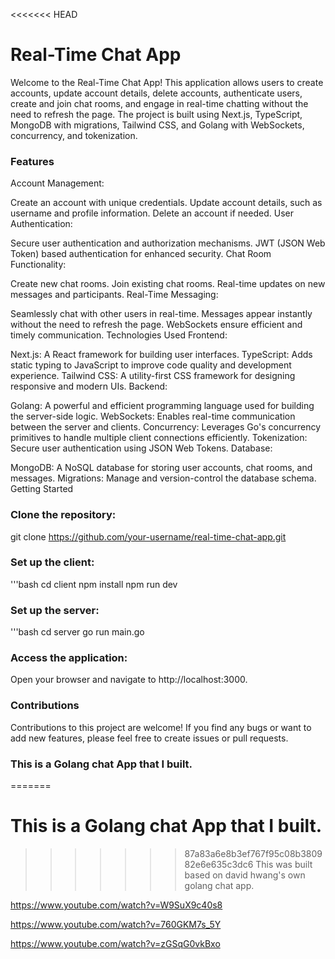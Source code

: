 <<<<<<< HEAD
# Real-Time Chat App

Welcome to the Real-Time Chat App! This application allows users to create accounts, update account details, delete accounts, authenticate users, create and join chat rooms, and engage in real-time chatting without the need to refresh the page. The project is built using Next.js, TypeScript, MongoDB with migrations, Tailwind CSS, and Golang with WebSockets, concurrency, and tokenization.

### Features
Account Management:

Create an account with unique credentials.
Update account details, such as username and profile information.
Delete an account if needed.
User Authentication:

Secure user authentication and authorization mechanisms.
JWT (JSON Web Token) based authentication for enhanced security.
Chat Room Functionality:

Create new chat rooms.
Join existing chat rooms.
Real-time updates on new messages and participants.
Real-Time Messaging:

Seamlessly chat with other users in real-time.
Messages appear instantly without the need to refresh the page.
WebSockets ensure efficient and timely communication.
Technologies Used
Frontend:

Next.js: A React framework for building user interfaces.
TypeScript: Adds static typing to JavaScript to improve code quality and development experience.
Tailwind CSS: A utility-first CSS framework for designing responsive and modern UIs.
Backend:

Golang: A powerful and efficient programming language used for building the server-side logic.
WebSockets: Enables real-time communication between the server and clients.
Concurrency: Leverages Go's concurrency primitives to handle multiple client connections efficiently.
Tokenization: Secure user authentication using JSON Web Tokens.
Database:

MongoDB: A NoSQL database for storing user accounts, chat rooms, and messages.
Migrations: Manage and version-control the database schema.
Getting Started

### Clone the repository:
git clone https://github.com/your-username/real-time-chat-app.git

### Set up the client:
'''bash
cd client
npm install
npm run dev

### Set up the server:
'''bash
cd server
go run main.go

### Access the application:
Open your browser and navigate to http://localhost:3000.

### Contributions
Contributions to this project are welcome! If you find any bugs or want to add new features, please feel free to create issues or pull requests.

### This is a Golang chat App that I built.
=======
# This is a Golang chat App that I built.
>>>>>>> 87a83a6e8b3ef767f95c08b380982e6e635c3dc6
This was built based on david hwang's own golang chat app.

https://www.youtube.com/watch?v=W9SuX9c40s8

https://www.youtube.com/watch?v=760GKM7s_5Y

https://www.youtube.com/watch?v=zGSqG0vkBxo
